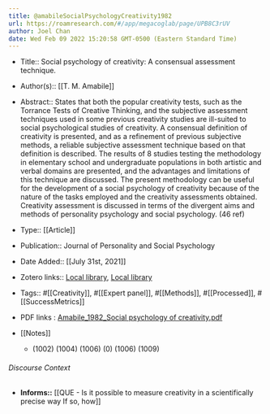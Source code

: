 ```yaml
---
title: @amabileSocialPsychologyCreativity1982
url: https://roamresearch.com/#/app/megacoglab/page/UPB8C3rUV
author: Joel Chan
date: Wed Feb 09 2022 15:20:58 GMT-0500 (Eastern Standard Time)
---
```


- Title:: Social psychology of creativity: A consensual assessment technique.
- Author(s):: [[T. M. Amabile]]
- Abstract:: States that both the popular creativity tests, such as the Torrance Tests of Creative Thinking, and the subjective assessment techniques used in some previous creativity studies are ill-suited to social psychological studies of creativity. A consensual definition of creativity is presented, and as a refinement of previous subjective methods, a reliable subjective assessment technique based on that definition is described. The results of 8 studies testing the methodology in elementary school and undergraduate populations in both artistic and verbal domains are presented, and the advantages and limitations of this technique are discussed. The present methodology can be useful for the development of a social psychology of creativity because of the nature of the tasks employed and the creativity assessments obtained. Creativity assessment is discussed in terms of the divergent aims and methods of personality psychology and social psychology. (46 ref)
- Type:: [[Article]]
- Publication:: Journal of Personality and Social Psychology
- Date Added:: [[July 31st, 2021]]
- Zotero links:: [Local library](zotero://select/groups/2451508/items/HNQRQN5M), [Local library](https://www.zotero.org/groups/2451508/items/HNQRQN5M)
- Tags:: #[[Creativity]], #[[Expert panel]], #[[Methods]], #[[Processed]], #[[SuccessMetrics]]
- PDF links : [Amabile_1982_Social psychology of creativity.pdf](zotero://open-pdf/groups/2451508/items/8JLYXZIK)
- [[Notes]]

    - (1002) (1004) (1006) (0) (1006) (1009)

###### Discourse Context

- **Informs::** [[QUE - Is it possible to measure creativity in a scientifically precise way If so, how]]
